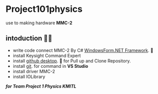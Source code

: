 # Project101physics
use to making hardware **MMC-2**

## intoduction :memo::speech_balloon:
- write code connect MMC-2 By C# [WindowsForm.NET Framework](https://learn.microsoft.com/en-us/dotnet/desktop/winforms/overview/?view=netdesktop-8.0). :art:
- install Keysight Command Expert
- install [github desktop](https://desktop.github.com/). :rocket: for Pull up and Clone Repository. 
- install [git](https://git-scm.com/). for command in **VS Studio**
- install driver MMC-2
- install IOLibrary

***for Team Project 1 Physics KMITL***
